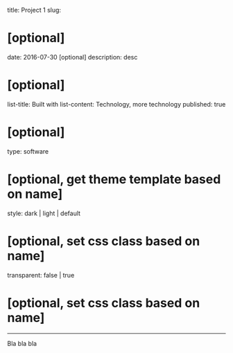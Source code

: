 title: Project 1
slug:
#    [optional]
date: 2016-07-30
    [optional]
description: desc
#    [optional]
list-title: Built with
list-content: Technology, more technology
published: true
#    [optional]
type: software
#    [optional, get theme template based on name]
style: dark | light | default
#    [optional, set css class based on name]
transparent: false | true
#    [optional, set css class based on name]
-------
Bla bla bla
